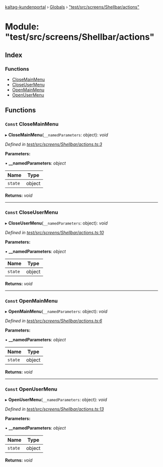 [kaltag-kundenportal](../README.md) › [Globals](../globals.md) › ["test/src/screens/Shellbar/actions"](_test_src_screens_shellbar_actions_.md)

# Module: "test/src/screens/Shellbar/actions"

## Index

### Functions

* [CloseMainMenu](_test_src_screens_shellbar_actions_.md#const-closemainmenu)
* [CloseUserMenu](_test_src_screens_shellbar_actions_.md#const-closeusermenu)
* [OpenMainMenu](_test_src_screens_shellbar_actions_.md#const-openmainmenu)
* [OpenUserMenu](_test_src_screens_shellbar_actions_.md#const-openusermenu)

## Functions

### `Const` CloseMainMenu

▸ **CloseMainMenu**(`__namedParameters`: object): *void*

*Defined in [test/src/screens/Shellbar/actions.ts:3](https://github.com/fopsdev/ovl/blob/d5eec59/test/src/screens/Shellbar/actions.ts#L3)*

**Parameters:**

▪ **__namedParameters**: *object*

Name | Type |
------ | ------ |
`state` | object |

**Returns:** *void*

___

### `Const` CloseUserMenu

▸ **CloseUserMenu**(`__namedParameters`: object): *void*

*Defined in [test/src/screens/Shellbar/actions.ts:10](https://github.com/fopsdev/ovl/blob/d5eec59/test/src/screens/Shellbar/actions.ts#L10)*

**Parameters:**

▪ **__namedParameters**: *object*

Name | Type |
------ | ------ |
`state` | object |

**Returns:** *void*

___

### `Const` OpenMainMenu

▸ **OpenMainMenu**(`__namedParameters`: object): *void*

*Defined in [test/src/screens/Shellbar/actions.ts:6](https://github.com/fopsdev/ovl/blob/d5eec59/test/src/screens/Shellbar/actions.ts#L6)*

**Parameters:**

▪ **__namedParameters**: *object*

Name | Type |
------ | ------ |
`state` | object |

**Returns:** *void*

___

### `Const` OpenUserMenu

▸ **OpenUserMenu**(`__namedParameters`: object): *void*

*Defined in [test/src/screens/Shellbar/actions.ts:13](https://github.com/fopsdev/ovl/blob/d5eec59/test/src/screens/Shellbar/actions.ts#L13)*

**Parameters:**

▪ **__namedParameters**: *object*

Name | Type |
------ | ------ |
`state` | object |

**Returns:** *void*
